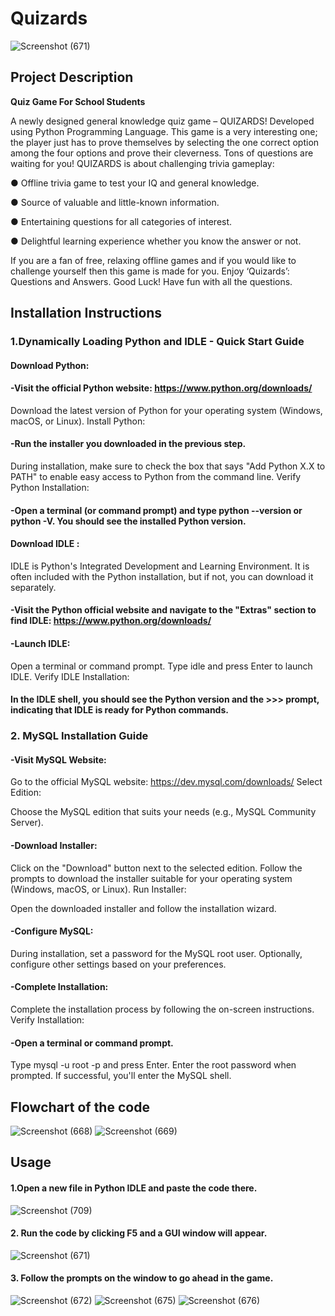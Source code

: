 # Quizards
![Screenshot (671)](https://github.com/Suramya18/Quizards/assets/151183828/1d820530-dce0-4046-8d85-cae0b85aca07)

## Project Description

**Quiz Game For School Students**

A newly designed general knowledge quiz game – QUIZARDS!
Developed using Python Programming Language. This game is a
very interesting one; the player just has to prove themselves by
selecting the one correct option among the four options and
prove their cleverness. Tons of questions are waiting for you!
QUIZARDS is about challenging trivia gameplay:

● Offline trivia game to test your IQ and general knowledge.

● Source of valuable and little-known information.

● Entertaining questions for all categories of interest.

● Delightful learning experience whether you know the
answer or not.

If you are a fan of free, relaxing offline games and if you would
like to challenge yourself then this game is made for you.
Enjoy ‘Quizards’: Questions and Answers. Good Luck! Have fun
with all the questions.

## Installation Instructions

### 1.Dynamically Loading Python and IDLE - Quick Start Guide
#### Download Python:

#### -Visit the official Python website: https://www.python.org/downloads/
Download the latest version of Python for your operating system (Windows, macOS, or Linux).
Install Python:

#### -Run the installer you downloaded in the previous step.
During installation, make sure to check the box that says "Add Python X.X to PATH" to enable easy access to Python from the command line.
Verify Python Installation:

#### -Open a terminal (or command prompt) and type python --version or python -V. You should see the installed Python version.
#### Download IDLE :

IDLE is Python's Integrated Development and Learning Environment.
It is often included with the Python installation, but if not, you can download it separately.
#### -Visit the Python official website and navigate to the "Extras" section to find IDLE: https://www.python.org/downloads/
#### -Launch IDLE:

Open a terminal or command prompt.
Type idle and press Enter to launch IDLE.
Verify IDLE Installation:

#### In the IDLE shell, you should see the Python version and the >>> prompt, indicating that IDLE is ready for Python commands.

### 2. MySQL Installation Guide
#### -Visit MySQL Website:

Go to the official MySQL website: https://dev.mysql.com/downloads/
Select Edition:

Choose the MySQL edition that suits your needs (e.g., MySQL Community Server).
#### -Download Installer:

Click on the "Download" button next to the selected edition.
Follow the prompts to download the installer suitable for your operating system (Windows, macOS, or Linux).
Run Installer:

Open the downloaded installer and follow the installation wizard.
#### -Configure MySQL:

During installation, set a password for the MySQL root user.
Optionally, configure other settings based on your preferences.
#### -Complete Installation:

Complete the installation process by following the on-screen instructions.
Verify Installation:

#### -Open a terminal or command prompt.
Type mysql -u root -p and press Enter. Enter the root password when prompted.
If successful, you'll enter the MySQL shell.

## Flowchart of the code

![Screenshot (668)](https://github.com/Suramya18/Quizards/assets/151183828/cf8f1c2a-d010-417e-9587-4a166fc5712a)
![Screenshot (669)](https://github.com/Suramya18/Quizards/assets/151183828/4dde0124-9646-42ed-9231-608c57dcd63d)



## Usage 

#### 1.Open a new file in Python IDLE and paste the code there.

![Screenshot (709)](https://github.com/Suramya18/Quizards/assets/151183828/5f694881-08c7-4e94-b55e-143f0a47f735)

#### 2. Run the code by clicking F5 and a GUI window will appear.

![Screenshot (671)](https://github.com/Suramya18/Quizards/assets/151183828/7253ef77-2e21-4039-a9e9-4d8e1a9efec2)

#### 3. Follow the prompts on the window to go ahead in the game.
![Screenshot (672)](https://github.com/Suramya18/Quizards/assets/151183828/1028e283-5724-4523-8c40-a70f0183a587)
![Screenshot (675)](https://github.com/Suramya18/Quizards/assets/151183828/27634338-412c-46cc-94eb-92814ecbdf71)
![Screenshot (676)](https://github.com/Suramya18/Quizards/assets/151183828/59f1b2f1-dbd8-4a49-9a91-25b8f1cb658a)




